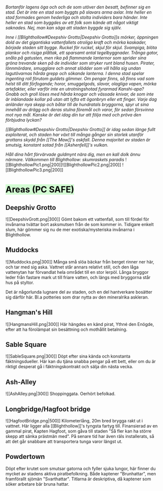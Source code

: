 *Bortanför lagens öga och och de som utöver den besatt, befinner sig en stad. Det är inte en stad som byggts på slavars arma axlar. Inte heller en stad formades genom hederliga och stolta individers bara händer. Inte heller en stad som byggdes av ett folk som kände att något viktigt saknades. Nej, man kan säga att staden byggde sig själv.*

*Inne i [[Blighthollow#Deepshiv Grotto|Deepshiv Grotto]]s mörker, öppningen dold av det gigantiska vattenfallets otroliga kraft och mörka kaskader, började staden sitt bygge. Ruckel för ruckel, skjul för skjul. Svampiga, blöta plankor och risiga plåttak, ett sparsamt antal tegelbyggnader. Trånga gator, snåla på gatusten, men rika på flammande lanternor som sprider sina gröna trevande sken på de individer som stryker runt bland husen. Pirater, lönnmördare, smugglare och annat slödder som vill hålla sig undan lagutövarnas hårda grepp och sökande lanterna. I denna stad spelar ingenting roll förutom guldets glimmer. Om pengar finns, så finns vad som helst till ditt förfogande; horor, smuggelgods, slavar, olagliga vapen, mörka artefakter, eller varför inte en utrotningshotad fyrarmad Kanshi-apa? Gnabb och groll löses med hårda knogar och vässade knivar, de som inte är inblandade kollar på utan att lyfta ett ögonbryn eller ett finger. Varje dag anländer nya skepp och båtar till de hundratals bryggorna, spyr ut sina innehåll av drägg och deras stulna föremål och varor, för sedan försvinna mot nya mål. Kanske är det idag din tur att följa med och pröva den förbjudna lyckan?*

*[[Blighthollow#Deepshiv Grotto|Deepshiv Grotto]] är idag sedan länge fullt exploiterat, och staden har växt till många gånger sin storlek utanför grottans skydd från [[The Maw]]'s askfall. Denna majoritet av staden är smutsig, konstant sotad från [[Ashenfell]]'s vulkan.*

*Håll dina hårt förvärvade guldmynt nära dig, men en kall dolk ännu närmare. Välkommen till Blighthollow: skumraskets paradis*
![[BlighthollowPic1.png|200]]![[BlighthollowPic2.png|200]] ![[BlighthollowPic3.png|200]]


# <mark style="background: #BBFABBA6;">Areas (PC SAFE)</mark>
## Deepshiv Grotto
![[DeepshivGrott.png|300]]
Gömt bakom ett vattenfall, som till fördel för invånarna tvättar bort asksmutsen från de som kommer in. Tidigare enkelt slum, här gömmer sig nu de mer exotiska/mysteriska invånarna i Blighthollow.

## Muddocks
![[Muddocks.png|300]]
Många små slöa bäckar från berget rinner ner här, och tar med sig aska. Vattnet står annars relativt still, och den låga vattenytan har förvandlat hela området till en stor lerpöl. Långa bryggor leder från fastare mark ut till friare vatten, och längs med bryggorna står hus på styltor.

Det är någorlunda lugnare del av staden, och en del hantverkare bosätter sig därför här. Bl.a potteries som drar nytta av den mineralrika askleran.

## Hangman's Hill
![[HangmansHill.png|300]]
Här hängdes en känd pirat, Ythné den Enögde, efter att ha förolämpat sin besättning och mothållit betalning.  

## Sable Square
![[SableSquare.png|300]]
Döpt efter sina kända och konstanta fäktningsdueller. Här kan du tjäna snabba pengar på ett bett, eller om du är riktigt desperat gå i fäktningskontrakt och sälja din nästa vecka.  

## Ash-Alley
![[AshAlley.png|300]]
Shoppinggata. Oerhört befolkad.

## Longbridge/Hagfoot bridge
![[HagfootBridge.png|500]]
Kilometerlång, 20m bred brygga rakt ut i vattnet. Här ligger alla [[Blighthollow]]'s tyngsta fartyg till.  Finansierad av en gammal pirat, Kapten Hagfoot, som gåva till staden "Så fler kan ha större skepp att sänka prästmän med". På senare tid har även räls installerats, så att det går snabbare att transportera tunga varor längst ut. 

## Powdertown
Döpt efter krutet som smutsar gatorna och fyller sjuka lungor, här finner du mycket av stadens aktiva piratbefolkning. Både kaptener "Brunhattar", men framförallt sjömän "Svarthattar". Titlarna är deskriptiva, då kaptener som söker arbetare bär bruna hattar. 







